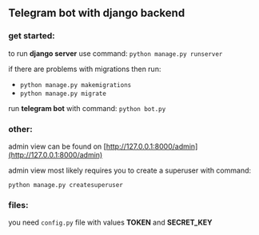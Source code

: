## Telegram bot with django backend

### get started:

to run **django server** use command: `python manage.py runserver`

if there are problems with migrations then run:
- `python manage.py makemigrations`
- `python manage.py migrate`

run **telegram bot** with command:
`python bot.py`

### other:

admin view can be found on [http://127.0.0.1:8000/admin](http://127.0.0.1:8000/admin)

admin view most likely requires you to create a superuser with command:

`python manage.py createsuperuser`

### files:

you need `config.py` file with values **TOKEN** and **SECRET_KEY**